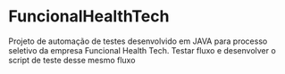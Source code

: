 # FuncionalHealthTech

Projeto de automação de testes desenvolvido em JAVA para processo seletivo da empresa Funcional Health Tech.
Testar fluxo e desenvolver o script de teste desse mesmo fluxo
